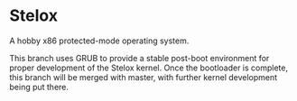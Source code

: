 # Stelox
A hobby x86 protected-mode operating system.

This branch uses GRUB to provide a stable post-boot environment for proper development of the Stelox kernel.
Once the bootloader is complete, this branch will be merged with master, with further kernel development being put there.
